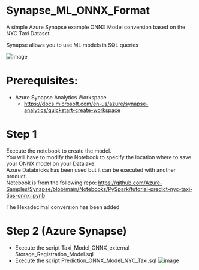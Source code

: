 # Synapse_ML_ONNX_Format
A simple Azure Synapse example ONNX Model conversion based on the NYC Taxi Dataset

Synapse allows you to use ML models in SQL queries

![image](https://user-images.githubusercontent.com/49620357/120843079-ab24f380-c53b-11eb-901b-77c231b0797a.png)

# Prerequisites:
* Azure Synapse Analytics Workspace
  * https://docs.microsoft.com/en-us/azure/synapse-analytics/quickstart-create-workspace


# Step 1

Execute the notebook to create the model.
<br> You will have to modify the Notebook to specify the location where to save your ONNX model on your Datalake.
<br>Azure Databricks has been used but it can be executed with another product.
<br>Notebook is from the following repo:
https://github.com/Azure-Samples/Synapse/blob/main/Notebooks/PySpark/tutorial-predict-nyc-taxi-tips-onnx.ipynb

The Hexadecimal conversion has been added

# Step 2 (Azure Synapse)

* Execute the script Taxi_Model_ONNX_external Storage_Registration_Model.sql
* Execute the script Prediction_ONNX_Model_NYC_Taxi.sql
![image](https://user-images.githubusercontent.com/49620357/120854209-d6fba580-c54a-11eb-8403-f12cee208d78.png)
